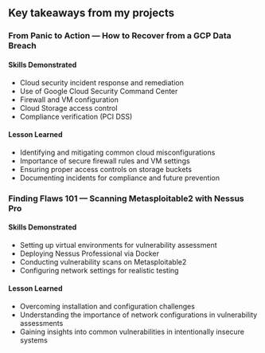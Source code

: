 ## Key takeaways from my projects

### From Panic to Action — How to Recover from a GCP Data Breach

#### Skills Demonstrated
* Cloud security incident response and remediation
* Use of Google Cloud Security Command Center
* Firewall and VM configuration
* Cloud Storage access control
* Compliance verification (PCI DSS)

#### Lesson Learned
* Identifying and mitigating common cloud misconfigurations
* Importance of secure firewall rules and VM settings
* Ensuring proper access controls on storage buckets
* Documenting incidents for compliance and future prevention

### Finding Flaws 101 — Scanning Metasploitable2 with Nessus Pro

#### Skills Demonstrated
* Setting up virtual environments for vulnerability assessment
* Deploying Nessus Professional via Docker
* Conducting vulnerability scans on Metasploitable2
* Configuring network settings for realistic testing​ 

#### Lesson Learned
* Overcoming installation and configuration challenges
* Understanding the importance of network configurations in vulnerability assessments
* Gaining insights into common vulnerabilities in intentionally insecure systems 
